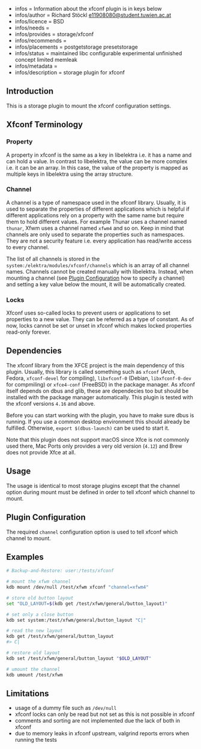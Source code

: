 - infos = Information about the xfconf plugin is in keys below
- infos/author = Richard Stöckl <e11908080@student.tuwien.ac.at>
- infos/licence = BSD
- infos/needs =
- infos/provides = storage/xfconf
- infos/recommends =
- infos/placements = postgetstorage presetstorage
- infos/status = maintained libc configurable experimental unfinished concept limited memleak
- infos/metadata =
- infos/description = storage plugin for xfconf

## Introduction

This is a storage plugin to mount the xfconf configuration settings.

## Xfconf Terminology

### Property

A property in xfconf is the same as a key in libelektra i.e. it has a name and can hold a value.
In contrast to libelektra, the value can be more complex i.e. it can be an array.
In this case, the value of the property is mapped as multiple keys in libelektra using the array structure.

### Channel

A channel is a type of namespace used in the xfconf library.
Usually, it is used to separate the properties of different applications which is helpful if different applications rely on a property with the same name but require them to hold different values.
For example Thunar uses a channel named `thunar`, Xfwm uses a channel named `xfwm4` and so on.
Keep in mind that channels are only used to separate the properties such as namespaces.
They are not a security feature i.e. every application has read/write access to every channel.

The list of all channels is stored in the `system:/elektra/modules/xfconf/channels` which is an array of all channel names.
Channels cannot be created manually with libelektra.
Instead, when mounting a channel (see [Plugin Configuration](#plugin-configuration) how to specify a channel) and setting a key value below the mount, it will be automatically created.

### Locks

Xfconf uses so-called locks to prevent users or applications to set properties to a new value.
They can be referred as a type of constant.
As of now, locks cannot be set or unset in xfconf which makes locked properties read-only forever.

## Dependencies

The xfconf library from the XFCE project is the main dependency of this plugin.
Usually, this library is called something such as `xfconf` (Arch, Fedora, `xfconf-devel` for compiling), `libxfconf-0` (Debian, `libxfconf-0-dev` for compmiling) or `xfce4-conf` (FreeBSD) in the package manager.
As xfconf itself depends on dbus and glib, these are dependecies too but should be installed with the package manager automatically.
This plugin is tested with the xfconf versions `4.16` and above.

Before you can start working with the plugin, you have to make sure dbus is running.
If you use a common desktop environment this should already be fulfilled.
Otherwise, `export $(dbus-launch)` can be used to start it.

Note that this plugin does not support macOS since Xfce is not commonly used there, Mac Ports only provides a very old version (`4.12`) and Brew does not provide Xfce at all.

## Usage

The usage is identical to most storage plugins except that the channel option during mount must be defined in order to tell xfconf which channel to mount.

## Plugin Configuration

The required `channel` configuration option is used to tell xfconf which channel to mount.

## Examples

```zsh
# Backup-and-Restore: user:/tests/xfconf

# mount the xfwm channel
kdb mount /dev/null /test/xfwm xfconf "channel=xfwm4"

# store old button layout
set "OLD_LAYOUT=$(kdb get /test/xfwm/general/button_layout)"

# set only a close button
kdb set system:/test/xfwm/general/button_layout "C|"

# read the new layout
kdb get /test/xfwm/general/button_layout
#> C|

# restore old layout
kdb set /test/xfwm/general/button_layout "$OLD_LAYOUT"

# umount the channel
kdb umount /test/xfwm
```

## Limitations

- usage of a dummy file such as `/dev/null`
- xfconf locks can only be read but not set as this is not possible in xfconf
- comments and sorting are not implemented due the lack of both in xfconf
- due to memory leaks in xfconf upstream, valgrind reports errors when running the tests
